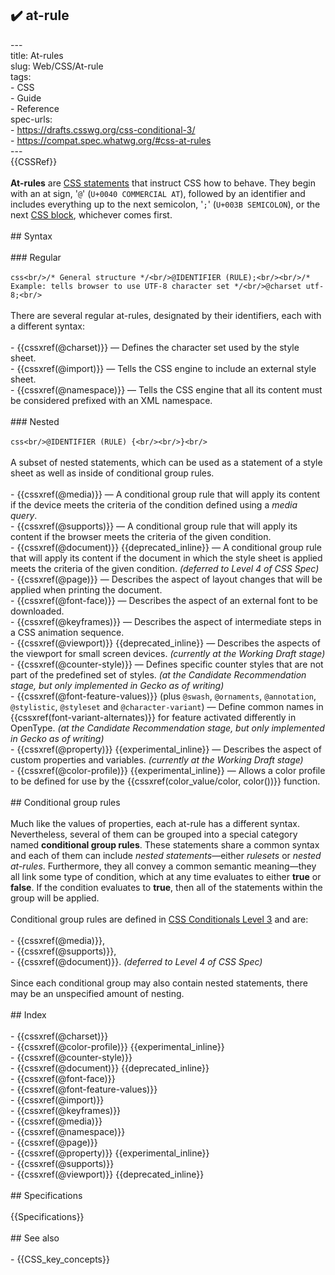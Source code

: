 ## ✔️ at-rule 
 ---<br/>title: At-rules<br/>slug: Web/CSS/At-rule<br/>tags:<br/>  - CSS<br/>  - Guide<br/>  - Reference<br/>spec-urls:<br/>  - https://drafts.csswg.org/css-conditional-3/<br/>  - https://compat.spec.whatwg.org/#css-at-rules<br/>---<br/>{{CSSRef}}<br/><br/>**At-rules** are [CSS statements](/en-US/docs/Web/CSS/Syntax#css_statements) that instruct CSS how to behave. They begin with an at sign, '`@`' (`U+0040 COMMERCIAL AT`), followed by an identifier and includes everything up to the next semicolon, '`;`' (`U+003B SEMICOLON`), or the next [CSS block](/en-US/docs/Web/CSS/Syntax#css_declarations_blocks), whichever comes first.<br/><br/>## Syntax<br/><br/>### Regular<br/><br/>```css<br/>/* General structure */<br/>@IDENTIFIER (RULE);<br/><br/>/* Example: tells browser to use UTF-8 character set */<br/>@charset utf-8;<br/>```<br/><br/>There are several regular at-rules, designated by their identifiers, each with a different syntax:<br/><br/>- {{cssxref(@charset)}} — Defines the character set used by the style sheet.<br/>- {{cssxref(@import)}} — Tells the CSS engine to include an external style sheet.<br/>- {{cssxref(@namespace)}} — Tells the CSS engine that all its content must be considered prefixed with an XML namespace.<br/><br/>### Nested<br/><br/>```css<br/>@IDENTIFIER (RULE) {<br/><br/>}<br/>```<br/><br/>A subset of nested statements, which can be used as a statement of a style sheet as well as inside of conditional group rules.<br/><br/>- {{cssxref(@media)}} — A conditional group rule that will apply its content if the device meets the criteria of the condition defined using a _media query_.<br/>- {{cssxref(@supports)}} — A conditional group rule that will apply its content if the browser meets the criteria of the given condition.<br/>- {{cssxref(@document)}} {{deprecated_inline}} — A conditional group rule that will apply its content if the document in which the style sheet is applied meets the criteria of the given condition. _(deferred to Level 4 of CSS Spec)_<br/>- {{cssxref(@page)}} — Describes the aspect of layout changes that will be applied when printing the document.<br/>- {{cssxref(@font-face)}} — Describes the aspect of an external font to be downloaded.<br/>- {{cssxref(@keyframes)}} — Describes the aspect of intermediate steps in a CSS animation sequence.<br/>- {{cssxref(@viewport)}} {{deprecated_inline}} — Describes the aspects of the viewport for small screen devices. _(currently at the Working Draft stage)_<br/>- {{cssxref(@counter-style)}} — Defines specific counter styles that are not part of the predefined set of styles. _(at the Candidate Recommendation stage, but only implemented in Gecko as of writing)_<br/>- {{cssxref(@font-feature-values)}} (plus `@swash`, `@ornaments`, `@annotation`, `@stylistic`, `@styleset` and `@character-variant`) — Define common names in {{cssxref(font-variant-alternates)}} for feature activated differently in OpenType. _(at the Candidate Recommendation stage, but only implemented in Gecko as of writing)_<br/>- {{cssxref(@property)}} {{experimental_inline}} — Describes the aspect of custom properties and variables. _(currently at the Working Draft stage)_<br/>- {{cssxref(@color-profile)}} {{experimental_inline}} — Allows a color profile to be defined for use by the {{cssxref(color_value/color, color())}} function.<br/><br/>## Conditional group rules<br/><br/>Much like the values of properties, each at-rule has a different syntax. Nevertheless, several of them can be grouped into a special category named **conditional group rules**. These statements share a common syntax and each of them can include _nested statements_—either _rulesets_ or _nested at-rules_. Furthermore, they all convey a common semantic meaning—they all link some type of condition, which at any time evaluates to either **true** or **false**. If the condition evaluates to **true**, then all of the statements within the group will be applied.<br/><br/>Conditional group rules are defined in [CSS Conditionals Level 3](https://drafts.csswg.org/css-conditional-3/) and are:<br/><br/>- {{cssxref(@media)}},<br/>- {{cssxref(@supports)}},<br/>- {{cssxref(@document)}}. _(deferred to Level 4 of CSS Spec)_<br/><br/>Since each conditional group may also contain nested statements, there may be an unspecified amount of nesting.<br/><br/>## Index<br/><br/>- {{cssxref(@charset)}}<br/>- {{cssxref(@color-profile)}} {{experimental_inline}}<br/>- {{cssxref(@counter-style)}}<br/>- {{cssxref(@document)}} {{deprecated_inline}}<br/>- {{cssxref(@font-face)}}<br/>- {{cssxref(@font-feature-values)}}<br/>- {{cssxref(@import)}}<br/>- {{cssxref(@keyframes)}}<br/>- {{cssxref(@media)}}<br/>- {{cssxref(@namespace)}}<br/>- {{cssxref(@page)}}<br/>- {{cssxref(@property)}} {{experimental_inline}}<br/>- {{cssxref(@supports)}}<br/>- {{cssxref(@viewport)}} {{deprecated_inline}}<br/><br/>## Specifications<br/><br/>{{Specifications}}<br/><br/>## See also<br/><br/>- {{CSS_key_concepts}}<br/>
